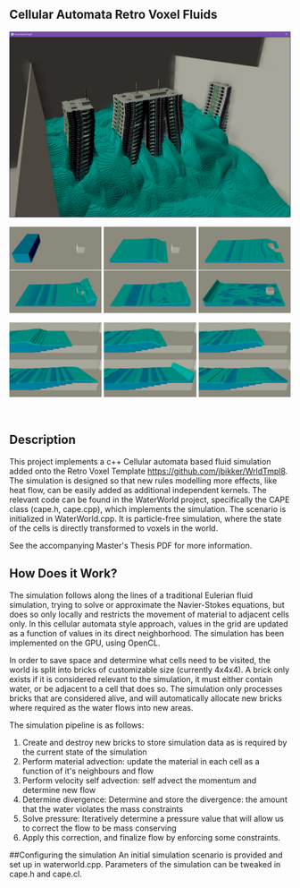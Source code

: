 ## Cellular Automata Retro Voxel Fluids

![tsunami](https://github.com/wvds98/CellularAutomataVoxelPhysics/blob/main/images/tsunami.png?raw=true)

![dambreak](https://github.com/wvds98/CellularAutomataVoxelPhysics/blob/main/images/dambreak.png?raw=true)

![shallow](https://github.com/wvds98/CellularAutomataVoxelPhysics/blob/main/images/shallow.png?raw=true)

<br/>

## Description
This project implements a c++ Cellular automata based fluid simulation added onto the Retro Voxel Template https://github.com/jbikker/WrldTmpl8. The simulation is designed
so that new rules modelling more effects, like heat flow, can be easily added as additional independent kernels. The relevant code can be found in the WaterWorld project,
specifically the CAPE class (cape.h, cape.cpp), which implements the simulation. The scenario is initialized in WaterWorld.cpp. It is particle-free simulation,
where the state of the cells is directly transformed to voxels in the world.

See the accompanying Master's Thesis PDF for more information.

## How Does it Work?
The simulation follows along the lines of a traditional Eulerian fluid simulation, trying to solve or approximate the Navier-Stokes equations, but
does so only locally and restricts the movement of material to adjacent cells only. In this cellular automata style approach, values in the grid are updated
as a function of values in its direct neighborhood. The simulation has been implemented on the GPU, using OpenCL.

In order to save space and determine what cells need to be visited, the world is split into bricks of customizable size (currently 4x4x4).
A brick only exists if it is considered relevant to the simulation, it must either contain water, or be adjacent to a cell that does so. The simulation only 
processes bricks that are considered alive, and will automatically allocate new bricks where required as the water flows into new areas.

The simulation pipeline is as follows:

1. Create and destroy new bricks to store simulation data as is required by the current state of the simulation
2. Perform material advection: update the material in each cell as a function of it's neighbours and flow
3. Perform velocity self advection: self advect the momentum and determine new flow
4. Determine divergence: Determine and store the divergence: the amount that the water violates the mass constraints
5. Solve pressure: Iteratively determine a pressure value that will allow us to correct the flow to be mass conserving
6. Apply this correction, and finalize flow by enforcing some constraints.

##Configuring the simulation
An initial simulation scenario is provided and set up in waterworld.cpp. Parameters of the simulation can be tweaked in cape.h and cape.cl.
